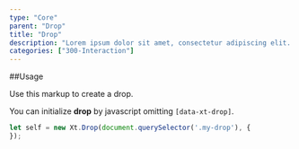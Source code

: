 ```yaml
---
type: "Core"
parent: "Drop"
title: "Drop"
description: "Lorem ipsum dolor sit amet, consectetur adipiscing elit. Nunc tempus laoreet leo sit amet iaculis."
categories: ["300-Interaction"]
---
```


##Usage

Use this markup to create a drop.

<script type="text/plain" class="language-markup">
  <div class="drop-container" data-xt-drop>
    <button type="button">
      <!-- content -->
    </button>
    <div class="drop drop--default">
      <div class="drop-inner">
        <div class="drop-design"></div>
        <div class="drop-content">
          <!-- content -->
        </div>
      </div>
    </div>
  </div>
</script>

You can initialize **drop** by javascript omitting `[data-xt-drop]`.

```jsx
let self = new Xt.Drop(document.querySelector('.my-drop'), {
});
```
